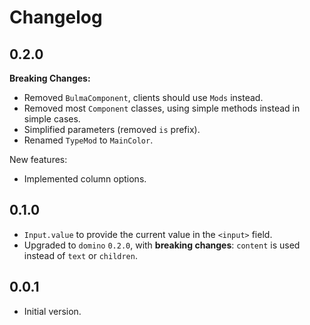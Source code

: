 # Changelog

## 0.2.0

**Breaking Changes:**

- Removed `BulmaComponent`, clients should use `Mods` instead.
- Removed most `Component` classes, using simple methods instead in simple cases.
- Simplified parameters (removed `is` prefix).
- Renamed `TypeMod` to `MainColor`.

New features:

- Implemented column options.

## 0.1.0

- `Input.value` to provide the current value in the `<input>` field.
- Upgraded to `domino` `0.2.0`, with **breaking changes**: `content` is used instead of `text` or `children`.

## 0.0.1

- Initial version.
